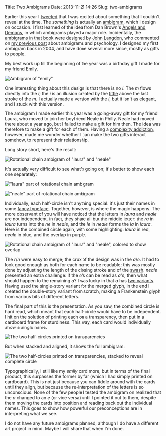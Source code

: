 Title: Two Ambigrams
Date: 2013-11-21 14:26
Slug: two-ambigrams

Earlier this year I
[tweeted](https://twitter.com/justinnhli/status/351846210367266816) that
I was excited about something that I couldn't reveal at the time. The
*something* is actually an
[ambigram](http://en.wikipedia.org/wiki/Ambigram), which I design on
occasion. I first learned of the idea from Dan Brown's [Angels and
Demons](https://www.goodreads.com/book/show/960.Angels_Demons), in which
ambigrams played a major role. Incidentally, the [ambigrams in that
book](http://www.johnlangdon.net/angelsanddemons.php) were designed by
[John Langdon](http://www.johnlangdon.net/), who commented on [my
previous
post](http://justinnhli.com/posts/2008/01/ambigrams-and-psychology.html)
about ambigrams and psychology. I designed my first ambigram back in
2004, and have done several more since, mostly as gifts to people.

My best work up till the beginning of the year was a birthday gift I
made for my friend Emily.

![Ambigram of "emily"]({filename}../../files/two-ambigrams/emily.png)

One interesting thing about this design is that there is no *i*. The *m*
flows directly into the *l*; the *i* is an illusion created by the
[tittle](http://en.wikipedia.org/wiki/Tittle) above the last stroke of
the *m*. I actually made a version with the *i*, but it isn't as
elegant, and I stuck with this version.

The ambigram I made earlier this year was a going-away gift for my
friend Laura, who moved to join her boyfriend Neale in Philly. Neale had
moved there about a year ago, but I failed to make a gift for him then.
The idea was therefore to make a gift for each of them. Having a
[complexity
addiction](http://tvtropes.org/pmwiki/pmwiki.php/Main/ComplexityAddiction),
however, made me wonder whether I can make the two gifts interact
somehow, to represent their relationship.

Long story short, here's the result:

![Rotational chain ambigram of "laura" and "neale"]({filename}../../files/two-ambigrams/full-circle.png)

It's actually very difficult to see what's going on; it's better to show
each one separately:

!["laura" part of rotational chain ambigram]({filename}../../files/two-ambigrams/laura-circle.png)

!["neale" part of rotational chain ambigram]({filename}../../files/two-ambigrams/neale-circle.png)

Individually, each half-circle isn't anything special: it's just their
names in some [fancy
typeface](http://www.google.com/fonts/specimen/Ruthie). Together,
however, is where the magic happens. The more observant of you will have
noticed that the letters in *laura* and *neale* are not independent. In
fact, they share all but the middle letter: the *ra* in *laura* turns
into the *ne* in *neale*, and the *le* in *neale* forms the *la* in
*laura*. Here is the combined circle again, with some highlighting:
*laura* in red, *neale* in blue, and the overlap in purple.

![Rotational chain ambigram of "laura" and "neale", colored to show overlap]({filename}../../files/two-ambigrams/colored-circle.png)

The *r*/*n* were easy to merge; the crux of the design was in the
*a*/*e*. It had to look good enough as both for each name to be
readable; this was mostly done by adjusting the length of the closing
stroke and of the
[swash](http://en.wikipedia.org/wiki/Swash_%28typography%29). *neale*
presented an extra challenge: if the *e*'s can be read as *a*'s, then
what should happen to the remaining *a*? I was lucky in that *a* has
[two variants](http://en.wikipedia.org/wiki/A#Typographic_variants).
Having used the single-story variant for the merged glyph, in the end I
created the double-story variant from scratch, making a Frankenstein
glyph from various bits of different letters.

The final part of this is the presentation. As you saw, the combined
circle is hard read, which meant that each half-circle would have to be
independent. I hit on the solution of printing each on a transparency,
then put in a cardboard frame for sturdiness. This way, each card would
individually show a single name:

![The two half-circles printed on transparencies]({filename}../../files/two-ambigrams/separate.jpg)

But when stacked and aligned, it shows the full ambigram:

![The two half-circles printed on transparencies, stacked to reveal complete circle]({filename}../../files/two-ambigrams/together.jpg)

Typographically, I still like my *emily* card more, but in terms of the
final product, this surpasses the former by far (which I had simply
printed on cardboard). This is not just because you can fiddle around
with the cards until they align, but because the re-interpretation of
the letters is so unconscious. None of the few people I tested the
ambigram on realized that the *a* changed to an *e* (or vice versa)
until I pointed it out to them, despite them moving the cards into
position and reading back out the individual names. This goes to show
how powerful our preconceptions are in interpreting what we see.

I do not have any future ambigrams planned, although I do have a
different art project in mind. Maybe I will share that when I'm done.
